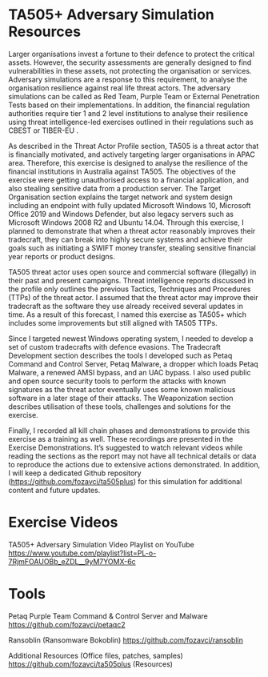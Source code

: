 # TA505+ Adversary Simulation Resources

Larger organisations invest a fortune to their defence to protect the critical assets. However, the security assessments are generally designed to find vulnerabilities in these assets, not protecting the organisation or services. Adversary simulations are a response to this requirement, to analyse the organisation resilience against real life threat actors. The adversary simulations can be called as Red Team, Purple Team or External Penetration Tests based on their implementations. In addition, the financial regulation authorities require tier 1 and 2 level institutions to analyse their resilience using threat intelligence-led exercises outlined in their regulations such as CBEST  or TIBER-EU .  

As described in the Threat Actor Profile section, TA505 is a threat actor that is financially motivated, and actively targeting larger organisations in APAC area. Therefore, this exercise is designed to analyse the resilience of the financial institutions in Australia against TA505. The objectives of the exercise were getting unauthorised access to a financial application, and also stealing sensitive data from a production server. The Target Organisation section explains the target network and system design including an endpoint with fully updated Microsoft Windows 10, Microsoft Office 2019 and Windows Defender, but also legacy servers such as Microsoft Windows 2008 R2 and Ubuntu 14.04. Through this exercise, I planned to demonstrate that when a threat actor reasonably improves their tradecraft, they can break into highly secure systems and achieve their goals such as initiating a SWIFT money transfer, stealing sensitive financial year reports or product designs. 

TA505 threat actor uses open source and commercial software (illegally) in their past and present campaigns. Threat intelligence reports discussed in the profile only outlines the previous Tactics, Techniques and Procedures (TTPs) of the threat actor. I assumed that the threat actor may improve their tradecraft as the software they use already received several updates in time. As a result of this forecast, I named this exercise as TA505+ which includes some improvements but still aligned with TA505 TTPs. 

Since I targeted newest Windows operating system, I needed to develop a set of custom tradecrafts with defence evasions. The Tradecraft Development section describes the tools I developed such as Petaq Command and Control Server, Petaq Malware, a dropper which loads Petaq Malware, a renewed AMSI bypass, and an UAC bypass. I also used public and open source security tools to perform the attacks with known signatures as the threat actor eventually uses some known malicious software in a later stage of their attacks. The Weaponization section describes utilisation of these tools, challenges and solutions for the exercise. 

Finally, I recorded all kill chain phases and demonstrations to provide this exercise as a training as well. These recordings are presented in the Exercise Demonstrations. It’s suggested to watch relevant videos while reading the sections as the report may not have all technical details or data to reproduce the actions due to extensive actions demonstrated. In addition, I will keep a dedicated Github repository (https://github.com/fozavci/ta505plus) for this simulation for additional content and future updates. 


# Exercise Videos
TA505+ Adversary Simulation Video Playlist on YouTube<br>
https://www.youtube.com/playlist?list=PL-o-7RjmFOAUOBb_eZDL__9yM7YOMX-6c

# Tools
Petaq Purple Team Command & Control Server and Malware
https://github.com/fozavci/petaqc2

Ransoblin (Ransomware Bokoblin)
https://github.com/fozavci/ransoblin

Additional Resources (Office files, patches, samples)
https://github.com/fozavci/ta505plus (Resources)